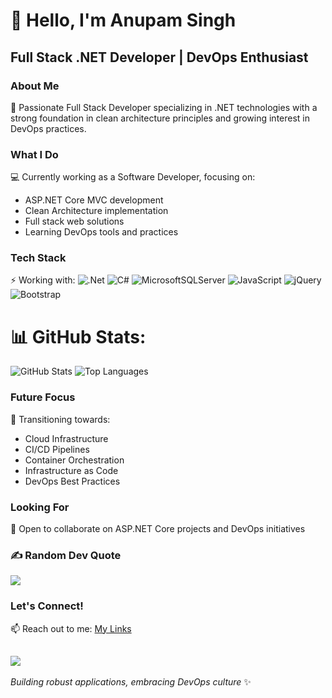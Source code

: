 # 👋 Hello, I'm Anupam Singh

## Full Stack .NET Developer | DevOps Enthusiast

### About Me
🚀 Passionate Full Stack Developer specializing in .NET technologies with a strong foundation in clean architecture principles and growing interest in DevOps practices.

### What I Do
💻 Currently working as a Software Developer, focusing on:
- ASP.NET Core MVC development
- Clean Architecture implementation
- Full stack web solutions
- Learning DevOps tools and practices

### Tech Stack
⚡ Working with:
![.Net](https://img.shields.io/badge/.NET-5C2D91?style=for-the-badge&logo=.net&logoColor=white) 
![C#](https://img.shields.io/badge/c%23-%23239120.svg?style=for-the-badge&logo=csharp&logoColor=white)
![MicrosoftSQLServer](https://img.shields.io/badge/Microsoft%20SQL%20Server-CC2927?style=for-the-badge&logo=microsoft%20sql%20server&logoColor=white) 
![JavaScript](https://img.shields.io/badge/javascript-%23323330.svg?style=for-the-badge&logo=javascript&logoColor=%23F7DF1E)
![jQuery](https://img.shields.io/badge/jquery-%230769AD.svg?style=for-the-badge&logo=jquery&logoColor=white)
![Bootstrap](https://img.shields.io/badge/bootstrap-%238511FA.svg?style=for-the-badge&logo=bootstrap&logoColor=white)

# 📊 GitHub Stats:
![GitHub Stats](https://github-readme-stats.vercel.app/api?username=anupam9919&count_private=true&show_icons=true&theme=radical)
![Top Languages](https://github-readme-stats.vercel.app/api/top-langs/?username=anupam9919&layout=compact&theme=radical)

### Future Focus
🎯 Transitioning towards:
- Cloud Infrastructure
- CI/CD Pipelines
- Container Orchestration
- Infrastructure as Code
- DevOps Best Practices

### Looking For
🤝 Open to collaborate on ASP.NET Core projects and DevOps initiatives

### ✍️ Random Dev Quote
![](https://quotes-github-readme.vercel.app/api?type=horizontal&theme=radical)

### Let's Connect!
📫 Reach out to me: [My Links](https://linktr.ee/anupamsingh_)

[![](https://visitcount.itsvg.in/api?id=anupam9919&icon=0&color=1)](https://visitcount.itsvg.in)
---
*Building robust applications, embracing DevOps culture* ✨
